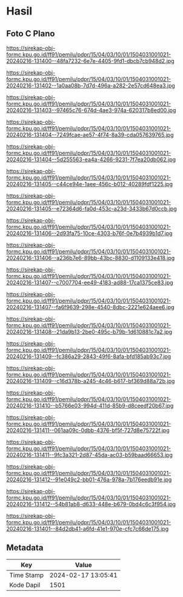 # Hasil

## Foto C Plano

https://sirekap-obj-formc.kpu.go.id/ff91/pemilu/pdpr/15/04/03/10/01/1504031001021-20240216-131400--48fa7232-6e7e-4405-9fd1-dbcb7cb948d2.jpg

https://sirekap-obj-formc.kpu.go.id/ff91/pemilu/pdpr/15/04/03/10/01/1504031001021-20240216-131402--1a0aa08b-7d7d-496a-a282-2e57cd648ea3.jpg

https://sirekap-obj-formc.kpu.go.id/ff91/pemilu/pdpr/15/04/03/10/01/1504031001021-20240216-131403--97465c76-674d-4ae3-974a-620317b8ed00.jpg

https://sirekap-obj-formc.kpu.go.id/ff91/pemilu/pdpr/15/04/03/10/01/1504031001021-20240216-131404--7249fcae-ae57-4f74-8a39-cda057639765.jpg

https://sirekap-obj-formc.kpu.go.id/ff91/pemilu/pdpr/15/04/03/10/01/1504031001021-20240216-131404--5d255563-ea4a-4266-9231-7f7ea20db062.jpg

https://sirekap-obj-formc.kpu.go.id/ff91/pemilu/pdpr/15/04/03/10/01/1504031001021-20240216-131405--c44ce94e-1aee-456c-b012-40289fdf1225.jpg

https://sirekap-obj-formc.kpu.go.id/ff91/pemilu/pdpr/15/04/03/10/01/1504031001021-20240216-131405--e72364d6-fa0d-453c-a23d-3433b67d0ccb.jpg

https://sirekap-obj-formc.kpu.go.id/ff91/pemilu/pdpr/15/04/03/10/01/1504031001021-20240216-131406--2d93fa75-10ce-4303-b76f-0e7b4939b1d7.jpg

https://sirekap-obj-formc.kpu.go.id/ff91/pemilu/pdpr/15/04/03/10/01/1504031001021-20240216-131406--a236b7e6-89bb-43bc-8830-d1109133e418.jpg

https://sirekap-obj-formc.kpu.go.id/ff91/pemilu/pdpr/15/04/03/10/01/1504031001021-20240216-131407--c7007704-ee49-4183-ad88-17ca1375ce83.jpg

https://sirekap-obj-formc.kpu.go.id/ff91/pemilu/pdpr/15/04/03/10/01/1504031001021-20240216-131407--fa6f9639-298e-4540-8dbc-2221e624aee6.jpg

https://sirekap-obj-formc.kpu.go.id/ff91/pemilu/pdpr/15/04/03/10/01/1504031001021-20240216-131408--21da9b13-2be0-495c-b79b-1d610881c7a2.jpg

https://sirekap-obj-formc.kpu.go.id/ff91/pemilu/pdpr/15/04/03/10/01/1504031001021-20240216-131409--fc386a29-2843-49f6-8afa-bfd185ab93c7.jpg

https://sirekap-obj-formc.kpu.go.id/ff91/pemilu/pdpr/15/04/03/10/01/1504031001021-20240216-131409--c16d378b-a245-4c46-b617-bf369d88a72b.jpg

https://sirekap-obj-formc.kpu.go.id/ff91/pemilu/pdpr/15/04/03/10/01/1504031001021-20240216-131410--b5766e03-994d-411d-85b9-d8ceedf20b67.jpg

https://sirekap-obj-formc.kpu.go.id/ff91/pemilu/pdpr/15/04/03/10/01/1504031001021-20240216-131411--061aa09c-0dbb-4376-bf5f-727d8e75722f.jpg

https://sirekap-obj-formc.kpu.go.id/ff91/pemilu/pdpr/15/04/03/10/01/1504031001021-20240216-131411--9fc3a321-2d87-45da-ac03-b59baad66653.jpg

https://sirekap-obj-formc.kpu.go.id/ff91/pemilu/pdpr/15/04/03/10/01/1504031001021-20240216-131412--91e049c2-bb01-476a-978a-7b176eedb91e.jpg

https://sirekap-obj-formc.kpu.go.id/ff91/pemilu/pdpr/15/04/03/10/01/1504031001021-20240216-131412--54b81ab8-d633-448e-b679-0bd4c6c3f954.jpg

https://sirekap-obj-formc.kpu.go.id/ff91/pemilu/pdpr/15/04/03/10/01/1504031001021-20240216-131401--84d2db41-a6fd-41e1-970e-cfc7c66de175.jpg


## Metadata

| Key        | Value               |
| ---------- | ------------------- |
| Time Stamp | 2024-02-17 13:05:41 |
| Kode Dapil | 1501                |



